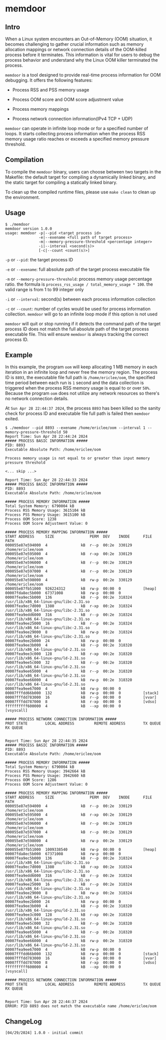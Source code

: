 # memdoor

## Intro

When a Linux system encounters an Out-of-Memory (OOM) situation, it becomes challenging to gather crucial information such as memory allocation mappings or network connection details of the OOM-killed process before it terminates. This information is vital for users to debug the process behavior and understand why the Linux OOM killer terminated the process.

`memdoor` is a tool designed to provide real-time process information for OOM debugging. It offers the following features:

* Process RSS and PSS memory usage

* Process OOM score and OOM score adjustment value

* Process memory mappings

* Process network connection information(IPv4 TCP + UDP)

`memdoor` can operate in infinite loop mode or for a specified number of loops. It starts collecting process information when the process RSS memory usage ratio reaches or exceeds a specified memory pressure threshold.

## Compilation

To compile the `memdoor` binary, users can choose between two targets in the Makefile: the default target for compiling a dynamically linked binary, and the static target for compiling a statically linked binary.

To clean up the compiled runtime files, please use `make clean` to clean up the environment.

## Usage

```
$ ./memdoor 
memdoor version 1.0.0
usage: memdoor -p|--pid <target process id>
               -e|--exename <full path of target process>
               -m|--memory-pressure-threshold <percentage integer>
               -i|--interval <second(s)>
               [-c|--count <count(s)>]
```

`-p` or `--pid`: the target process ID

`-e` or `--exename`: full absolute path of the target process executable file

`-m` or `--memory-pressure-threshold`: process memory usage percentage ratio. the formula is `process_rss_usage / total_memory_usage * 100`. the valid range is from 1 to 99 integer only

`-i` or `--interval`: second(s) between each process information collection

`-c` or `--count`: number of cycles would be used for process information collection. `memdoor` will go to an infinite loop mode if this option is not used

`memdoor` will quit or stop running if it detects the command path of the target process ID does not match the full absolute path of the target process executable file. This will ensure `memdoor` is always tracking the correct process ID.

## Example

In this example, the program `oom` will keep allocating 1 MB memory in each iteration in an infinite loop and never free the memory region. The process ID is `8893`, the executable file full path is `/home/ericlee/oom`, the specified time period between each run is `1` second and the data collection is triggered when the process RSS memory usage is equal to or over `50%`. Because the program `oom` does not utilize any network resources so there's no network connection details.

At `Sun Apr 28 22:44:37 2024`, the process `8893` has been killed so the sanity check for process ID and executable file full path is failed then `memdoor` exited.

```
$ ./memdoor --pid 8893 --exename /home/ericlee/oom --interval 1 --memory-pressure-threshold 50
Report Time: Sun Apr 28 22:44:24 2024
##### PROCESS BASIC INFORMATION #####
PID: 8893
Executable Absolute Path: /home/ericlee/oom

Process memory usage is not equal to or greater than input memory pressure threshold

<... skip ...>

Report Time: Sun Apr 28 22:44:33 2024
##### PROCESS BASIC INFORMATION #####
PID: 8893
Executable Absolute Path: /home/ericlee/oom

##### PROCESS MEMORY INFORMATION #####
Total System Memory: 6790004 kB
Process RSS Memory Usage: 3615104 kB
Process PSS Memory Usage: 3615100 kB
Process OOM Score: 1238
Process OOM Score Adjustment Value: 0

##### PROCESS MEMORY MAPPING INFORMATION #####
START ADDRESS     SIZE                PERM  DEV    INODE      FILE PATH
000055e87e594000  4               kB  r--p  00:2e  330129     /home/ericlee/oom
000055e87e595000  4               kB  r-xp  00:2e  330129     /home/ericlee/oom
000055e87e596000  4               kB  r--p  00:2e  330129     /home/ericlee/oom
000055e87e597000  4               kB  r--p  00:2e  330129     /home/ericlee/oom
000055e87e598000  4               kB  rw-p  00:2e  330129     /home/ericlee/oom
000055e87fb51000  926224312       kB  rw-p  00:00  0          [heap]
00007fda8ec5b000  67371008        kB  rw-p  00:00  0          
00007fea9ec5b000  136             kB  r--p  00:2e  318324     /usr/lib/x86_64-linux-gnu/libc-2.31.so
00007fea9ec7d000  1380            kB  r-xp  00:2e  318324     /usr/lib/x86_64-linux-gnu/libc-2.31.so
00007fea9edd6000  316             kB  r--p  00:2e  318324     /usr/lib/x86_64-linux-gnu/libc-2.31.so
00007fea9ee25000  16              kB  r--p  00:2e  318324     /usr/lib/x86_64-linux-gnu/libc-2.31.so
00007fea9ee29000  8               kB  rw-p  00:2e  318324     /usr/lib/x86_64-linux-gnu/libc-2.31.so
00007fea9ee2b000  24              kB  rw-p  00:00  0          
00007fea9ee3b000  4               kB  r--p  00:2e  318320     /usr/lib/x86_64-linux-gnu/ld-2.31.so
00007fea9ee3c000  128             kB  r-xp  00:2e  318320     /usr/lib/x86_64-linux-gnu/ld-2.31.so
00007fea9ee5c000  32              kB  r--p  00:2e  318320     /usr/lib/x86_64-linux-gnu/ld-2.31.so
00007fea9ee65000  4               kB  r--p  00:2e  318320     /usr/lib/x86_64-linux-gnu/ld-2.31.so
00007fea9ee66000  4               kB  rw-p  00:2e  318320     /usr/lib/x86_64-linux-gnu/ld-2.31.so
00007fea9ee67000  4               kB  rw-p  00:00  0          
00007fffdd66b000  132             kB  rw-p  00:00  0          [stack]
00007fffdd783000  16              kB  r--p  00:00  0          [vvar]
00007fffdd787000  8               kB  r-xp  00:00  0          [vdso]
ffffffffff600000  4               kB  --xp  00:00  0          [vsyscall]

##### PROCESS NETWORK CONNECTION INFORMATION #####
PROT STATE        LOCAL ADDRESS         REMOTE ADDRESS        TX QUEUE    RX QUEUE    


Report Time: Sun Apr 28 22:44:35 2024
##### PROCESS BASIC INFORMATION #####
PID: 8893
Executable Absolute Path: /home/ericlee/oom

##### PROCESS MEMORY INFORMATION #####
Total System Memory: 6790004 kB
Process RSS Memory Usage: 3942664 kB
Process PSS Memory Usage: 3942660 kB
Process OOM Score: 1286
Process OOM Score Adjustment Value: 0

##### PROCESS MEMORY MAPPING INFORMATION #####
START ADDRESS     SIZE                PERM  DEV    INODE      FILE PATH
000055e87e594000  4               kB  r--p  00:2e  330129     /home/ericlee/oom
000055e87e595000  4               kB  r-xp  00:2e  330129     /home/ericlee/oom
000055e87e596000  4               kB  r--p  00:2e  330129     /home/ericlee/oom
000055e87e597000  4               kB  r--p  00:2e  330129     /home/ericlee/oom
000055e87e598000  4               kB  rw-p  00:2e  330129     /home/ericlee/oom
000055e87fb51000  1009338540      kB  rw-p  00:00  0          [heap]
00007fda8ec5b000  67371008        kB  rw-p  00:00  0          
00007fea9ec5b000  136             kB  r--p  00:2e  318324     /usr/lib/x86_64-linux-gnu/libc-2.31.so
00007fea9ec7d000  1380            kB  r-xp  00:2e  318324     /usr/lib/x86_64-linux-gnu/libc-2.31.so
00007fea9edd6000  316             kB  r--p  00:2e  318324     /usr/lib/x86_64-linux-gnu/libc-2.31.so
00007fea9ee25000  16              kB  r--p  00:2e  318324     /usr/lib/x86_64-linux-gnu/libc-2.31.so
00007fea9ee29000  8               kB  rw-p  00:2e  318324     /usr/lib/x86_64-linux-gnu/libc-2.31.so
00007fea9ee2b000  24              kB  rw-p  00:00  0          
00007fea9ee3b000  4               kB  r--p  00:2e  318320     /usr/lib/x86_64-linux-gnu/ld-2.31.so
00007fea9ee3c000  128             kB  r-xp  00:2e  318320     /usr/lib/x86_64-linux-gnu/ld-2.31.so
00007fea9ee5c000  32              kB  r--p  00:2e  318320     /usr/lib/x86_64-linux-gnu/ld-2.31.so
00007fea9ee65000  4               kB  r--p  00:2e  318320     /usr/lib/x86_64-linux-gnu/ld-2.31.so
00007fea9ee66000  4               kB  rw-p  00:2e  318320     /usr/lib/x86_64-linux-gnu/ld-2.31.so
00007fea9ee67000  4               kB  rw-p  00:00  0          
00007fffdd66b000  132             kB  rw-p  00:00  0          [stack]
00007fffdd783000  16              kB  r--p  00:00  0          [vvar]
00007fffdd787000  8               kB  r-xp  00:00  0          [vdso]
ffffffffff600000  4               kB  --xp  00:00  0          [vsyscall]

##### PROCESS NETWORK CONNECTION INFORMATION #####
PROT STATE        LOCAL ADDRESS         REMOTE ADDRESS        TX QUEUE    RX QUEUE    


Report Time: Sun Apr 28 22:44:37 2024
ERROR: PID 8893 does not match the executable name /home/ericlee/oom
```

## ChangeLog

```
[04/29/2024] 1.0.0 - initial commit
```
